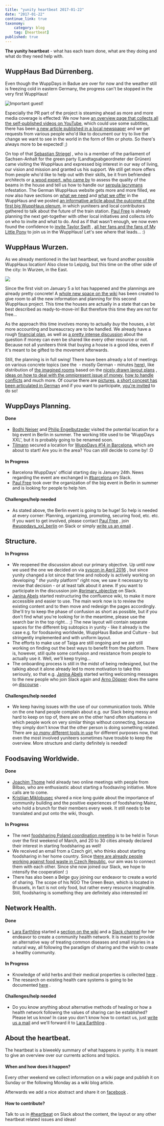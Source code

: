 ```yaml
---
title: "yunity heartbeat 2017-01-22"
date: "2017-01-22"
continue_link: true
taxonomy:
    category: blog
    tag: [heartbeat]
published: true
---
```


**The yunity heartbeat** - what has each team done, what are they doing and what do they need help with.

## WuppHaus Bad Dürrenberg.

Even though the WuppDays in Badue are over for now and the weather still is freezing cold in eastern Germany, the progress can't be stopped in the very first WuppHaus!

![Important guest!](striegel.jpg)

Especially the PR part of the project is steaming ahead as more and more media coverage is effected: We now have [an overview page that collects all the self-published videos on YouTube](https://yunity.atlassian.net/wiki/display/YUN/WuppHaus+Badue+Youtube+Subs), which could use some subtitles, there has been [a new article published in a local newspaper](http://www.mz-web.de/saalekreis/bahnhof-in-bad-duerrenberg-initiative-arbeitet-weiter-am-traum-vom-wupp-haus-25575078) and we get requests from various people who'd like to document our try to live the change we want to see in the world in the form of film or photo. So there's always more to be expected! ;)

On top of that [Sebastian Striegel](http://sebastian-striegel.de/) , who is a member of the parliament of Sachsen-Anhalt for the green party (Landtagsabgeordneter der Grünen) came visiting the WuppHaus and expressed big interest in our way of living, our vision and mission and granted us his support. We still get more offers from people who'd like to help out with their skills, be it from befriended architects or [a wood expert, who came by](https://yunity.atlassian.net/wiki/pages/viewpage.action?pageId=88490388) to assess the quality of the beams in the house and tell us how to handle our [serpula lacrymans](https://en.wikipedia.org/wiki/Serpula_lacrymans) infestation. The German WuppHaus website gets more and more filled, we now also have sections on [what we need](https://wupphaus.yunity.org/was-das-wupphaus-braucht/) and [what we offer](https://wupphaus.yunity.org/was-das-wupphaus-bietet/) in the WuppHaus and we posted [an informative article about the outcome of the first big WuppHaus plenum](https://wupphaus.yunity.org/2017/01/18/wies-weiter-nach-dem-plenum-1/), in which yuniteers and local contributors gathered to talk about the future of the train station. [Paul Free](https://yunity.atlassian.net/wiki/display/~Paul+Free) is already planning the next get-together with other local initiatives and collects info on who to invite and what to do. And as if that wasn't enough, we now even found the confidence to [invite Taylor Swift](https://youtu.be/270t8b6lr0w) , [all her fans and the fans of My Little Pony](https://youtu.be/HUraFGPrKQ8) to join us in the WuppHaus! Let's see where that leads... :)

## WuppHaus Wurzen.

As we already mentioned in the last heartbeat, we found another possible WuppHaus location! Also close to Leipzig, but this time on the other side of the city: In Wurzen, in the East.

![](wurzenfront.jpg)

Since the first visit on January 5 a lot has happened and the plannings are already pretty concrete! A [whole new space on the wiki](https://yunity.atlassian.net/wiki/display/WW/WuppHaus+Wurzen+Home) has been created to give room to all the new information and planning for this second WuppHaus project. This time the houses are actually in a state that can be best described as ready-to-move-in! But therefore this time they are not for free...

As the approach this time involves money to actually _buy_ the houses, a lot more accounting and bureaucracy are to be handled. We already have a rough [financial plan](https://yunity.atlassian.net/wiki/display/WW/Financial+planning), as well as [a pretty intense discussion](http://yunity.trydiscourse.com/t/can-we-share-money-a-k-a-should-yunity-be-money-free/267) about the question if money can even be shared like every other resource or not. Because not all yuniteers think that buying a house is a good idea, even if it's meant to be gifted to the movement afterwards.

Still, the planning is in full swing! There have been already a lot of meetings on various concrete topics (see the  - mostly German - minutes [here](https://yunity.atlassian.net/wiki/pages/viewpage.action?pageId=88368715)), like distribution of [the imagined rooms](https://yunity.atlassian.net/wiki/display/WW/Room+ideas+and+whishes) based on the [nicely drawn layout plans](https://yunity.atlassian.net/wiki/pages/viewpage.action?pageId=88471557) , [ideas on how to deal with the omnipresent issue of money](https://yunity.atlassian.net/wiki/pages/viewpage.action?pageId=88368209), [how to handle conflicts](https://yunity.atlassian.net/wiki/pages/viewpage.action?pageId=88493070) and much more. Of course there are [pictures](https://yunity.atlassian.net/wiki/display/WW/Pictures), [a short concept has been articulated in German](https://yunity.atlassian.net/wiki/pages/viewpage.action?pageId=88454295) and if you want to participate, [you're invited](https://yunity.atlassian.net/wiki/display/WW/Call+to+participate) to do so!

## WuppDays Planning.

#### Done

* [Bodhi Neiser](https://yunity.atlassian.net/wiki/display/~Bodhi) and [Philip Engelbutzeder](https://yunity.atlassian.net/wiki/display/~Philip) visited the potential location for a big event in Berlin in summer. The working title used to be 'WuppDays XXL', but it is probably going to be renamed soon.
* [Tilmann](https://yunity.atlassian.net/wiki/display/~tiltec) secured a location for [WuppDays #14 in Barcelona](https://yunity.atlassian.net/wiki/display/YUN/WuppDays+%2314%2C+Barcelona), which are about to start! Are you in the area? You can still decide to come by! :D

#### In Progress

* Barcelona WuppDays' official starting day is January 24th. News regarding the event are exchanged in [#barcelona](https://yunity.slack.com/messages/barcelona/) on Slack.
* [Paul Free](https://yunity.atlassian.net/wiki/display/~Paul+Free) took over the organization of the big event in Berlin in summer and is looking for people to help him.

#### Challenges/help needed

* As stated above, the Berlin event is going to be huge! So help is needed at every corner: Planning, organizing, promoting, securing food, etc. etc. If you want to get involved, please contact [Paul Free](https://yunity.atlassian.net/wiki/display/~Paul+Free) , join [#wuppdays_xxl_berlin](https://yunity.slack.com/messages/wuppdays_xxl_berlin/) on Slack or simply [write us an email](mailto:mail@yunity.org) .

## Structure.

#### In Progress

* We reopened the discussion about our primary objective. Up until now we used the one we decided on via [syscon in April 2016](https://business.konsensieren.eu/en/konsensierung/kv1tumjki/ergebnis) , but since yunity changed a lot since that time and nobody is actively working on developing " _the_ yunity platform" right now, we saw it necessary to revise that decision - or at least talk about it anew. If you want to participate in the discussion join [#primary_objective](https://yunity.slack.com/messages/primary_objective/) on Slack.
* [Janina Abels](https://yunity.atlassian.net/wiki/display/~Janina) started restructuring the confluence wiki, to make it more accessible and easier to use. The main work now is to review the existing content and to then move and redesign the pages accordingly. She'll try to keep the phase of confusion as short as possible, but if you don't find what you're looking for in the meantime, please use the search bar in the top right... ;) The new layout will contain separate spaces for the different big subtopics in yunity - like it already is the case e.g. for foodsaving worldwide, WuppHaus Badue and Culture - but stringently implemented and with uniform layout.
* The efforts to make use of Taiga are still ongoing and we are still working on finding out the best ways to benefit from the platform. There is, however, still quite some confusion and resistance from people to actually use it. Well, we'll keep trying...
* The onboarding process is still in the midst of being redesigned, but the talking about it alone already led to more motivation to take this seriously, so that e.g. [Janina Abels](https://yunity.atlassian.net/wiki/display/~Janina) started writing welcoming messages to the new people who join Slack again and [Arno Döpper](https://yunity.atlassian.net/wiki/display/~Arno) does the same on [discourse](http://yunity.trydiscourse.com/) .

#### Challenges/help needed

* We keep having issues with the use of our communication tools. While on the one hand people complain about e.g. our Slack being messy and hard to keep on top of, there are on the other hand often situations in which people work on very similar things without connecting, because they simply don't know that the other person is doing something related. There are [_so many_ different tools in use](https://yunity.atlassian.net/wiki/display/YUN/Community+Channels) for different purposes now, that even the most involved yuniteers sometimes have trouble to keep the overview. More structure and clarity definitely is needed!

## Foodsaving Worldwide.

#### Done

* [Joachim Thome](https://yunity.atlassian.net/wiki/display/~Joachim+Thome) held already two online meetings with people from Bilbao, who are enthusiastic about starting a foodsaving initiative. More calls are to come.
* [Kristijan Miklobusec](https://yunity.atlassian.net/wiki/display/~Kristijan+Miklobusec) shared a nice long guide about the importance of community building and the positive experiences of foodsharing Mainz, who hold a brunch for their members every week. It still needs to be translated and put onto the wiki, though.

#### In Progress

* The next [foodsharing Poland coordination meeting](https://www.facebook.com/events/1805801856349203/) is to be held in Torun over the first weekend of March, and 20 to 30 cities already declared their interest in starting foodsharing as well!
* We received an email from a Czech girl, who thinks about starting foodsharing in her home country. Since [there are already people working against food waste in Czech Republic](https://yunity.atlassian.net/wiki/display/FSINT/Quick+research+on+Czech+foodsaving+initiatives), our aim was to connect them with each other. Since she now joined our Slack, we hope to intensify the cooperation! :)
* There has also been a Belge guy joining our endeavor to create a world of sharing. The scope of his NGO The Green Bean, which is located in Brussels, in fact is not only food, but rather every resource imaginable. Still, foodsharing is something they are definitely also interested in!

## Network Health.

#### Done

* [Lara Earthling](https://yunity.atlassian.net/wiki/display/~rose+earthling) started a [section on the wiki](https://yunity.atlassian.net/wiki/display/YUCU/Health+and+Care) and a [Slack channel](https://yunity.slack.com/messages/network_health/) for her endeavor to create a community health network. It is meant to provide an alternative way of treating common diseases and small injuries in a natural way, all following the paradigm of sharing and the wish to create a healthy community.

#### In Progress

* Knowledge of wild herbs and their medical properties is collected [here](https://yunity.atlassian.net/wiki/display/YUCU/Wild+herbs) .
* The research on existing health care systems is going to be documented [here](https://yunity.atlassian.net/wiki/display/YUCU/Research+Health+System) .

#### Challenges/help needed

* Do you know anything about alternative methods of healing or how a health network following the values of sharing can be established? Please let us know! In case you don't know how to contact us, just [write us a mail](mailto:mail@yunity.org) and we'll forward it to [Lara Earthling](https://yunity.atlassian.net/wiki/display/~rose+earthling) .

## About the heartbeat.

The heartbeat is a biweekly summary of what happens in yunity. It is meant to give an overview over our currents actions and topics.

#### When and how does it happen?

Every other weekend we collect information on a wiki page and publish it on Sunday or the following Monday as a wiki blog article.

Afterwards we add a nice abstract and share it on [facebook](https://www.facebook.com/yunity.org/) .

#### How to contribute?

Talk to us in [#heartbeat](https://yunity.slack.com/messages/heartbeat/) on Slack about the content, the layout or any other heartbeat related issues and ideas!

